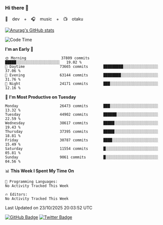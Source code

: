 ### Hi there 👋

🚀　dev　+　🎧　music　+　📺　otaku


[![Anurag's GitHub stats](https://github-readme-stats.vercel.app/api?username=koheitasaka&count_private=true&show_icons=true&theme=monokai)](https://github.com/koheitasaka/github-readme-stats)

<!--START_SECTION:waka-->
![Code Time](http://img.shields.io/badge/Code%20Time-1%2C161%20hrs%2023%20mins-blue)

**I'm an Early 🐤** 

```text
🌞 Morning                37809 commits       █████░░░░░░░░░░░░░░░░░░░░   19.02 % 
🌆 Daytime                73665 commits       █████████░░░░░░░░░░░░░░░░   37.06 % 
🌃 Evening                63144 commits       ████████░░░░░░░░░░░░░░░░░   31.76 % 
🌙 Night                  24171 commits       ███░░░░░░░░░░░░░░░░░░░░░░   12.16 % 
```
📅 **I'm Most Productive on Tuesday** 

```text
Monday                   26473 commits       ███░░░░░░░░░░░░░░░░░░░░░░   13.32 % 
Tuesday                  44902 commits       ██████░░░░░░░░░░░░░░░░░░░   22.59 % 
Wednesday                38617 commits       █████░░░░░░░░░░░░░░░░░░░░   19.43 % 
Thursday                 37395 commits       █████░░░░░░░░░░░░░░░░░░░░   18.81 % 
Friday                   30787 commits       ████░░░░░░░░░░░░░░░░░░░░░   15.49 % 
Saturday                 11554 commits       █░░░░░░░░░░░░░░░░░░░░░░░░   05.81 % 
Sunday                   9061 commits        █░░░░░░░░░░░░░░░░░░░░░░░░   04.56 % 
```


📊 **This Week I Spent My Time On** 

```text
💬 Programming Languages: 
No Activity Tracked This Week

🔥 Editors: 
No Activity Tracked This Week
```


 Last Updated on 23/10/2025 20:03:52 UTC
<!--END_SECTION:waka-->

[![GitHub Badge](https://img.shields.io/badge/GitHub-100000?style=for-the-badge&logo=github&logoColor=white)](https://github.com/koheitasaka)
[![Twitter Badge](https://img.shields.io/badge/Twitter-1DA1F2?style=for-the-badge&logo=twitter&logoColor=white)](https://twitter.com/sleep_asleep_)
